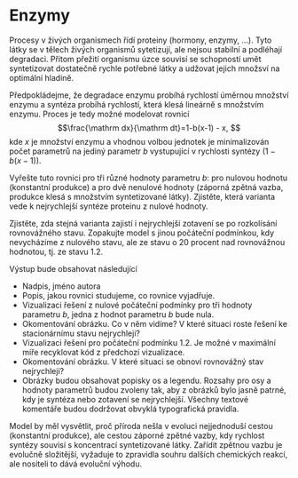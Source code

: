 # Enzymy

Procesy v živých organismech řídí proteiny (hormony, enzymy,
...). Tyto látky se v tělech živých organismů sytetizují, ale nejsou
stabilní a podléhají degradaci. Přitom přežití organismu úzce souvisí
se schopností umět syntetizovat dostatečně rychle potřebné látky a
udžovat jejich množsví na optimální hladině.

Předpokládejme, že degradace enzymu probíhá rychlostí úměrnou množství
enzymu a syntéza probíhá rychlostí, která klesá lineárně s množstvím
enzymu. Proces je tedy možné modelovat rovnicí $$\frac{\mathrm
dx}{\mathrm dt}=1-b(x-1) - x, $$ kde $x$ je množství enzymu a vhodnou
volbou jednotek je minimalizován počet parametrů na jediný parametr
$b$ vystupující v rychlosti syntézy ($1-b(x-1)$).

Vyřešte tuto rovnici pro tři různé hodnoty parametru $b$: pro nulovou
hodnotu (konstantní produkce) a pro dvě nenulové hodnoty (záporná
zpětná vazba, produkce klesá s množstvím syntetizované
látky). Zjistěte, která varianta vede k nejrychlejší syntéze proteinu
z nulové hodnoty.

Zjistěte, zda stejná varianta zajistí i nejrychlejší zotavení se po
rozkolísání rovnovážného stavu. Zopakujte model s jinou počáteční
podmínkou, kdy nevycházíme z nulového stavu, ale ze stavu o 20 procent
nad rovnovážnou hodnotou, tj. ze stavu 1.2.

Výstup bude obsahovat následující

* Nadpis, jméno autora
* Popis, jakou rovnici studujeme, co rovnice vyjadřuje.
* Vizualizaci řešení z nulové počáteční podmínky pro tři hodnoty
  parametru $b$, jedna z hodnot parametru $b$ bude nula.
* Okomentování obrázku. Co v něm vidíme? V které situaci roste řešení
  ke stacionárnímu stavu nejrychleji?
* Vizualizaci řešení pro počáteční podmínku 1.2. Je možné v maximální
  míře recyklovat kód z předchozí vizualizace.
* Okomentování obrázku. V které situaci se obnoví
  rovnovážný stav nejrychleji?
* Obrázky budou obsahovat popisky os a legendu. Rozsahy pro osy a hodnoty
  parametrů budou zvoleny tak, aby z obrázků bylo jasně patrné, kdy je
  syntéza nebo zotavení se nejrychlejší. Všechny textové komentáře
  budou dodržovat obvyklá typografická pravidla.


Model by měl vysvětlit, proč příroda nešla v evoluci nejjednoduší
cestou (konstantní produkce), ale cestou záporné zpětné vazby, kdy
rychlost syntézy souvisí s koncentrací syntetizované látky. Zařídit
zpětnou vazbu je evolučně složitější, vyžaduje to zpravidla souhru
dalších chemických reakcí, ale nositeli to dává evoluční výhodu.


